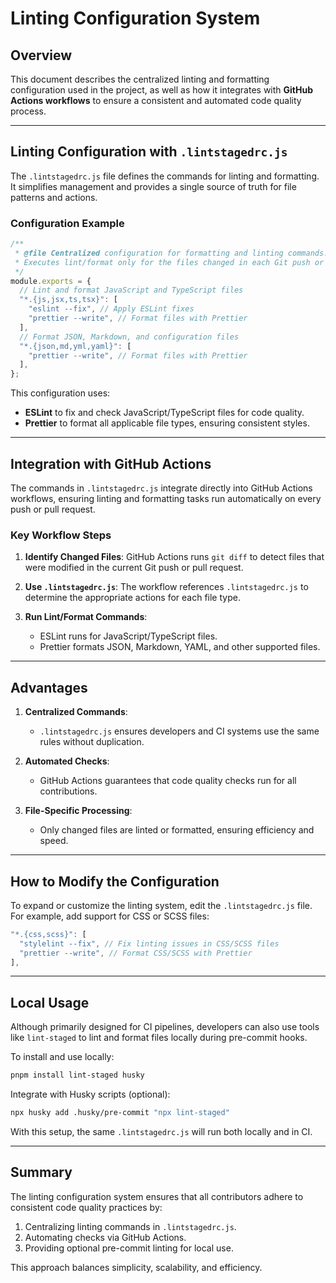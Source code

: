 # **Linting Configuration System**

## Overview

This document describes the centralized linting and formatting configuration used in the project, as well as how it integrates with **GitHub Actions workflows** to ensure a consistent and automated code quality process.

---

## **Linting Configuration with `.lintstagedrc.js`**

The `.lintstagedrc.js` file defines the commands for linting and formatting. It simplifies management and provides a single source of truth for file patterns and actions.

### **Configuration Example**

```javascript
/**
 * @file Centralized configuration for formatting and linting commands.
 * Executes lint/format only for the files changed in each Git push or pull request.
 */
module.exports = {
  // Lint and format JavaScript and TypeScript files
  "*.{js,jsx,ts,tsx}": [
    "eslint --fix", // Apply ESLint fixes
    "prettier --write", // Format files with Prettier
  ],
  // Format JSON, Markdown, and configuration files
  "*.{json,md,yml,yaml}": [
    "prettier --write", // Format files with Prettier
  ],
};
```

This configuration uses:

- **ESLint** to fix and check JavaScript/TypeScript files for code quality.
- **Prettier** to format all applicable file types, ensuring consistent styles.

---

## **Integration with GitHub Actions**

The commands in `.lintstagedrc.js` integrate directly into GitHub Actions workflows, ensuring linting and formatting tasks run automatically on every push or pull request.

### **Key Workflow Steps**

1. **Identify Changed Files**:
   GitHub Actions runs `git diff` to detect files that were modified in the current Git push or pull request.

2. **Use `.lintstagedrc.js`**:
   The workflow references `.lintstagedrc.js` to determine the appropriate actions for each file type.

3. **Run Lint/Format Commands**:
   - ESLint runs for JavaScript/TypeScript files.
   - Prettier formats JSON, Markdown, YAML, and other supported files.

---

## **Advantages**

1. **Centralized Commands**:
   - `.lintstagedrc.js` ensures developers and CI systems use the same rules without duplication.
   
2. **Automated Checks**:
   - GitHub Actions guarantees that code quality checks run for all contributions.
   
3. **File-Specific Processing**:
   - Only changed files are linted or formatted, ensuring efficiency and speed.

---

## **How to Modify the Configuration**

To expand or customize the linting system, edit the `.lintstagedrc.js` file. For example, add support for CSS or SCSS files:

```javascript
"*.{css,scss}": [
  "stylelint --fix", // Fix linting issues in CSS/SCSS files
  "prettier --write", // Format CSS/SCSS with Prettier
],
```

---

## **Local Usage**

Although primarily designed for CI pipelines, developers can also use tools like `lint-staged` to lint and format files locally during pre-commit hooks.

To install and use locally:
```sh
pnpm install lint-staged husky
```

Integrate with Husky scripts (optional):
```sh
npx husky add .husky/pre-commit "npx lint-staged"
```

With this setup, the same `.lintstagedrc.js` will run both locally and in CI.

---

## **Summary**

The linting configuration system ensures that all contributors adhere to consistent code quality practices by:

1. Centralizing linting commands in `.lintstagedrc.js`.
2. Automating checks via GitHub Actions.
3. Providing optional pre-commit linting for local use.

This approach balances simplicity, scalability, and efficiency.